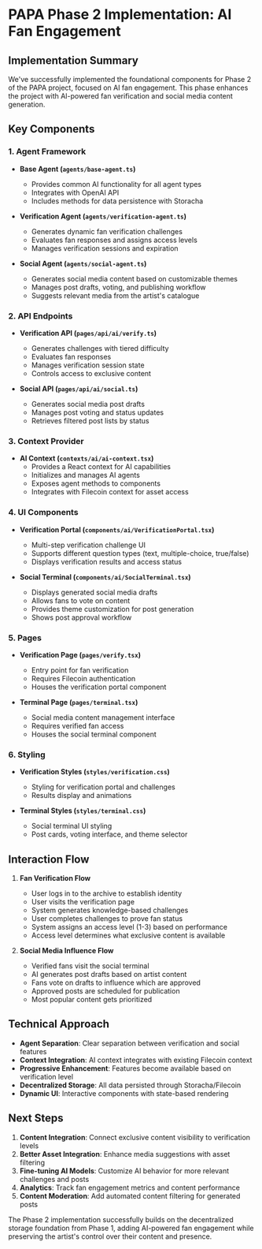 # PAPA Phase 2 Implementation: AI Fan Engagement

## Implementation Summary

We've successfully implemented the foundational components for Phase 2 of the PAPA project, focused on AI fan engagement. This phase enhances the project with AI-powered fan verification and social media content generation.

## Key Components

### 1. Agent Framework

- **Base Agent (`agents/base-agent.ts`)**

  - Provides common AI functionality for all agent types
  - Integrates with OpenAI API
  - Includes methods for data persistence with Storacha

- **Verification Agent (`agents/verification-agent.ts`)**

  - Generates dynamic fan verification challenges
  - Evaluates fan responses and assigns access levels
  - Manages verification sessions and expiration

- **Social Agent (`agents/social-agent.ts`)**
  - Generates social media content based on customizable themes
  - Manages post drafts, voting, and publishing workflow
  - Suggests relevant media from the artist's catalogue

### 2. API Endpoints

- **Verification API (`pages/api/ai/verify.ts`)**

  - Generates challenges with tiered difficulty
  - Evaluates fan responses
  - Manages verification session state
  - Controls access to exclusive content

- **Social API (`pages/api/ai/social.ts`)**
  - Generates social media post drafts
  - Manages post voting and status updates
  - Retrieves filtered post lists by status

### 3. Context Provider

- **AI Context (`contexts/ai/ai-context.tsx`)**
  - Provides a React context for AI capabilities
  - Initializes and manages AI agents
  - Exposes agent methods to components
  - Integrates with Filecoin context for asset access

### 4. UI Components

- **Verification Portal (`components/ai/VerificationPortal.tsx`)**

  - Multi-step verification challenge UI
  - Supports different question types (text, multiple-choice, true/false)
  - Displays verification results and access status

- **Social Terminal (`components/ai/SocialTerminal.tsx`)**
  - Displays generated social media drafts
  - Allows fans to vote on content
  - Provides theme customization for post generation
  - Shows post approval workflow

### 5. Pages

- **Verification Page (`pages/verify.tsx`)**

  - Entry point for fan verification
  - Requires Filecoin authentication
  - Houses the verification portal component

- **Terminal Page (`pages/terminal.tsx`)**
  - Social media content management interface
  - Requires verified fan access
  - Houses the social terminal component

### 6. Styling

- **Verification Styles (`styles/verification.css`)**

  - Styling for verification portal and challenges
  - Results display and animations

- **Terminal Styles (`styles/terminal.css`)**
  - Social terminal UI styling
  - Post cards, voting interface, and theme selector

## Interaction Flow

1. **Fan Verification Flow**

   - User logs in to the archive to establish identity
   - User visits the verification page
   - System generates knowledge-based challenges
   - User completes challenges to prove fan status
   - System assigns an access level (1-3) based on performance
   - Access level determines what exclusive content is available

2. **Social Media Influence Flow**
   - Verified fans visit the social terminal
   - AI generates post drafts based on artist content
   - Fans vote on drafts to influence which are approved
   - Approved posts are scheduled for publication
   - Most popular content gets prioritized

## Technical Approach

- **Agent Separation**: Clear separation between verification and social features
- **Context Integration**: AI context integrates with existing Filecoin context
- **Progressive Enhancement**: Features become available based on verification level
- **Decentralized Storage**: All data persisted through Storacha/Filecoin
- **Dynamic UI**: Interactive components with state-based rendering

## Next Steps

1. **Content Integration**: Connect exclusive content visibility to verification levels
2. **Better Asset Integration**: Enhance media suggestions with asset filtering
3. **Fine-tuning AI Models**: Customize AI behavior for more relevant challenges and posts
4. **Analytics**: Track fan engagement metrics and content performance
5. **Content Moderation**: Add automated content filtering for generated posts

The Phase 2 implementation successfully builds on the decentralized storage foundation from Phase 1, adding AI-powered fan engagement while preserving the artist's control over their content and presence.
